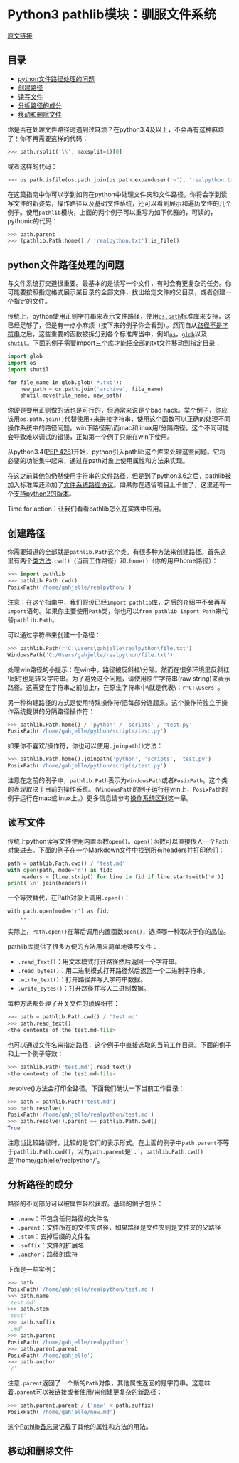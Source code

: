# Python3 pathlib模块：驯服文件系统

[原文链接](https://realpython.com/python-pathlib/)

## 目录
* [python文件路径处理的问题](#1)
* [创建路径](#2)
* [读写文件](#3)
* [分析路径的成分](#4)
* [移动和删除文件](#5)


你是否在处理文件路径时遇到过麻烦？在python3.4及以上，不会再有这种麻烦了！你不再需要这样的代码：
```python
>>> path.rsplit('\\', maxsplit=1)[0]
```
或者这样的代码：
```python
>>> os.path.isfile(os.path.join(os.path.expanduser('~'), 'realpython.txt'))
```
在这篇指南中你可以学到如何在python中处理文件夹和文件路径。你将会学到读写文件的新姿势，操作路径以及基础文件系统，还可以看到展示和遍历文件的几个例子。使用`pathlib`模块，上面的两个例子可以重写为如下优雅的，可读的，pythonic的代码：
```python
>>> path.parent
>>> (pathlib.Path.home() / 'realpython.txt').is_file()
```

<h2 id='1'>python文件路径处理的问题</h2>

与文件系统打交道很重要。最基本的是读写一个文件，有时会有更复杂的任务。你可能要按照指定格式展示某目录的全部文件，找出给定文件的父目录，或者创建一个指定的文件。

传统上，python使用正则字符串来表示文件路径，使用[`os.path`](https://docs.python.org/3/library/os.path.html)标准库来支持，这已经足够了，但是有一点小麻烦（接下来的例子你会看到）。然而自从[路径不是字符串](https://snarky.ca/why-pathlib-path-doesn-t-inherit-from-str/)之后，这些重要的函数被拆分到各个标准库当中，例如[`os`](https://docs.python.org/3/library/os.html)，[`glob`](https://docs.python.org/3/library/glob.html)以及[`shutil`](https://docs.python.org/3/library/shutil.html)。下面的例子需要import三个库才能把全部的txt文件移动到指定目录：
```python
import glob
import os
import shutil

for file_name in glob.glob('*.txt'):
    new_path = os.path.join('archive', file_name)
    shutil.move(file_name, new_path)
```
你硬是要用正则做的话也是可行的，但通常来说是个bad hack。举个例子，你应该用`os.path.join()`代替使用+来拼接字符串，使用这个函数可以正确的处理不同操作系统中的路径问题。win下路径用\而mac和linux用/分隔路径。这个不同可能会导致难以调试的错误，正如第一个例子只能在win下使用。

从python3.4([PEP 428](https://www.python.org/dev/peps/pep-0428/))开始，python引入pathlib这个库来处理这些问题。它将必要的功能集中起来，通过在path对象上使用属性和方法来实现。

在这之前其他包仍然使用字符串的文件路径，但是到了python3.6之后，pathlib被加入标准库还添加了[文件系统路径协议](https://www.python.org/dev/peps/pep-0519/)。如果你在遗留项目上卡住了，这里还有一个[支持python2的版本](https://github.com/mcmtroffaes/pathlib2)。

Time for action：让我们看看pathlib怎么在实践中应用。

<h2 id='2'>创建路径</h2>

你需要知道的全部就是`pathlib.Path`这个类。有很多种方法来创建路径。首先这里有两个[类方法](https://realpython.com/instance-class-and-static-methods-demystified/)`.cwd()`（当前工作路径）和`.home()`（你的用户home路径）：
```python
>>> import pathlib
>>> pathlib.Path.cwd()
PosixPath('/home/gahjelle/realpython/')
```
注意：在这个指南中，我们假设已经`import pathlib`库，之后的介绍中不会再写`import`语句。如果你主要使用`Path`类，你也可以`from pathlib import Path`来代替`pathlib.Path`。

可以通过字符串来创建一个路径：
```python
>>> pathlib.Path(r'C:\Users\gahjelle\realpython\file.txt')
WindowsPath('C:/Users/gahjelle/realpython/file.txt')
```

处理win路径的小提示：在win中，路径被反斜杠\分隔。然而在很多环境里反斜杠\同时也是转义字符串。为了避免这个问题，请使用原生字符串(raw string)来表示路径。这需要在字符串之前加上r，在原生字符串中\就是代表\：`r'C:\Users'`。

另一种构建路径的方式是使用特殊操作符/把每部分连起来。这个操作符独立于操作系统提供的分隔路径操作符：
```python
>>> pathlib.Path.home() / 'python' / 'scripts' / 'test.py'
PosixPath('/home/gahjelle/python/scripts/test.py')
```

如果你不喜欢/操作符，你也可以使用`.joinpath()`方法：
```python
>>> pathlib.Path.home().joinpath('python', 'scripts', 'test.py')
PosixPath('/home/gahjelle/python/scripts/test.py')
```

注意在之前的例子中，`pathlib.Path`表示为`WindowsPath`或者`PosixPath`。这个类的表现取决于目前的操作系统。（`WindowsPath`的例子运行在win上，`PosixPath`的例子运行在mac或linux上。）更多信息请参考[操作系统区别](https://realpython.com/python-pathlib/#operating-system-differences)这一章。

<h2 id='3'>读写文件</h2>

传统上python读写文件使用内置函数`open()`。`open()`函数可以直接传入一个`Path`对象进去。下面的例子在一个Markdown文件中找到所有headers并打印他们：
```python
path = pathlib.Path.cwd() / 'test.md'
with open(path, mode='r') as fid:
    headers = [line.strip() for line in fid if line.startswith('#')]
print('\n'.join(headers))
```
一个等效替代，在Path对象上调用`.open()`：
```
with path.open(mode='r') as fid:
    ...
```
实际上，`Path.open()`在幕后调用内置函数`open()`，选择哪一种取决于你的品位。

pathlib库提供了很多方便的方法用来简单地读写文件：

* `.read_Text()`：用文本模式打开路径然后返回一个字符串。
* `.read_bytes()`：用二进制模式打开路径然后返回一个二进制字符串。
* `.wirte_text()`：打开路径并写入字符串数据。
* `.write_bytes()`：打开路径并写入二进制数据。

每种方法都处理了开关文件的琐碎细节：
```python
>>> path = pathlib.Path.cwd() / 'test.md'
>>> path.read_text()
<the contents of the test.md-file>
```
也可以通过文件名来指定路径，这个例子中直接选取的当前工作目录。下面的例子和上一个例子等效：
```python
>>> pathlib.Path('test.md').read_text()
<the contents of the test.md-file>
```
.resolve()方法会打印全路径。下面我们确认一下当前工作目录：
```python
>>> path = pathlib.Path('test.md')
>>> path.resolve()
PosixPath('/home/gahjelle/realpython/test.md')
>>> path.resolve().parent == pathlib.Path.cwd()
True
```
注意当比较路径时，比较的是它们的表示形式。在上面的例子中`path.parent`不等于`pathlib.Path.cwd()`，因为`path.parent`是' . '，`pathlib.Path.cwd()`是'/home/gahjelle/realpython/'。

<h2 id='4'>分析路径的成分</h2>

路径的不同部分可以被属性轻松获取。基础的例子包括：

* `.name`：不包含任何路径的文件名
* `.parent`：文件所在的文件夹路径，如果路径是文件夹则是文件夹的父路径
* `.stem`：去掉后缀的文件名
* `.suffix`：文件的扩展名
* `.anchor`：路径的盘符

下面是一些实例：
```python
>>> path
PosixPath('/home/gahjelle/realpython/test.md')
>>> path.name
'test.md'
>>> path.stem
'test'
>>> path.suffix
'.md'
>>> path.parent
PosixPath('/home/gahjelle/realpython')
>>> path.parent.parent
PosixPath('/home/gahjelle')
>>> path.anchor
'/'
```
注意`.parent`返回了一个新的`Path`对象，其他属性返回的是字符串。这意味着`.parent`可以被链接或者使用/来创建更复杂的新路径：
```python
>>> path.parent.parent / ('new' + path.suffix)
PosixPath('/home/gahjelle/new.md')
```
这个[Pathlib备忘录](https://github.com/chris1610/pbpython/blob/master/extras/Pathlib-Cheatsheet.pdf)记载了其他的属性和方法的用法。

<h2 id='5'>移动和删除文件</h2>

